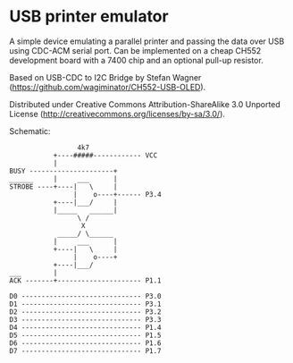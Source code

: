 USB printer emulator
====================

A simple device emulating a parallel printer and passing the data over USB using CDC-ACM serial port. Can be implemented on a cheap CH552 development board with a 7400 chip and an optional pull-up resistor.
 
Based on USB-CDC to I2C Bridge by Stefan Wagner (https://github.com/wagiminator/CH552-USB-OLED).

Distributed under Creative Commons Attribution-ShareAlike 3.0 Unported License (http://creativecommons.org/licenses/by-sa/3.0/).

Schematic:
```
                 4k7
           +----#####------------ VCC
           |
BUSY ---------------------+
______     |     ___      |
STROBE ----+----|   \     |
                |    o----+------ P3.4
           +----|___/     |
           |_____   ______|
                 \ /
                  X
            _____/ \______
           |     ___      |
           +----|   \     |
                |    o----+
           +----|___/
___        |
ACK -------+--------------------- P1.1

D0 ------------------------------ P3.0
D1 ------------------------------ P3.1
D2 ------------------------------ P3.2
D3 ------------------------------ P3.3
D4 ------------------------------ P1.4
D5 ------------------------------ P1.5
D6 ------------------------------ P1.6
D7 ------------------------------ P1.7
```
